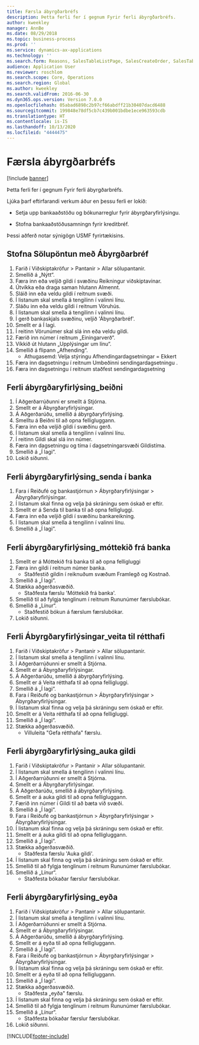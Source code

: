 ```yaml
---
title: Færsla ábyrgðarbréfs
description: Þetta ferli fer í gegnum Fyrir ferli ábyrgðarbréfs.
author: kweekley
manager: AnnBe
ms.date: 08/29/2018
ms.topic: business-process
ms.prod: ''
ms.service: dynamics-ax-applications
ms.technology: ''
ms.search.form: Reasons, SalesTableListPage, SalesCreateOrder, SalesTable, BankLGRequestForm, BankLGRequestFormRequest, BankLGGuarantee, BankLGFormSubmitToBank, BankDocumentAgreementLineLookup, BankLGFormReceiveFromBank, LedgerJournalTable, LedgerJournalTransDaily, BankLGRequestFormGiveToBeneficiary, BankLGFormGiveToBeneficiary, BankLGRequestFormIncreaseValue, BankLGFormIncreaseValue, BankLGRequestFormLiquidate, BankLGFormLiquidate
audience: Application User
ms.reviewer: roschlom
ms.search.scope: Core, Operations
ms.search.region: Global
ms.author: kweekley
ms.search.validFrom: 2016-06-30
ms.dyn365.ops.version: Version 7.0.0
ms.openlocfilehash: 05abad6898c2b97cf66abdff21b30407dacd6488
ms.sourcegitcommit: 199848e78df5cb7c439b001bdbe1ece963593cdb
ms.translationtype: HT
ms.contentlocale: is-IS
ms.lasthandoff: 10/13/2020
ms.locfileid: "4444475"
---
```

# <a name="letter-of-guarantee-transaction"></a>Færsla ábyrgðarbréfs

[!include [banner](../../includes/banner.md)]

Þetta ferli fer í gegnum Fyrir ferli ábyrgðarbréfs.



Ljúka þarf eftirfarandi verkum áður en þessu ferli er lokið:

- Setja upp bankaaðstöðu og bókunarreglur fyrir ábyrgðaryfirlýsingu.

- Stofna bankaaðstöðusamningn fyrir kreditbréf.



Þessi aðferð notar sýnigögn USMF fyrirtækisins.


## <a name="create-sales-order-with-letter-of-guarantee"></a>Stofna Sölupöntun með Ábyrgðarbréf
1. Farið í Viðskiptakröfur > Pantanir > Allar sölupantanir.
2. Smellið á „Nýtt“.
3. Færa inn eða veljið gildi í svæðinu Reikningur viðskiptavinar.
4. Útvíkka eða draga saman hlutann Almennt.
5. Sláið inn eða veldu gildi í reitnum svæði.
6. Í listanum skal smella á tengilinn í valinni línu.
7. Sláðu inn eða veldu gildi í reitnum Vöruhús.
8. Í listanum skal smella á tengilinn í valinni línu.
9. Í gerð bankaskjals svæðinu, veljið 'Ábyrgðarbréf'.
10. Smellt er á Í lagi.
11. Í reitinn Vörunúmer skal slá inn eða veldu gildi.
12. Færið inn númer í reitnum „Einingarverð“.
13. Víkkið út hlutann „Upplýsingar um línu“.
14. Smellið á flipann „Afhending“.
    * Athugasemd: Velja stýringu Afhendingardagsetningar = Ekkert  
15. Færa inn dagsetningu í reitnum Umbeðinni sendingardagsetningu .
16. Færa inn dagsetningu í reitnum staðfest sendingardagsetning

## <a name="process-letter-of-guarantee_request"></a>Ferli ábyrgðaryfirlýsing_beiðni
1. Í Aðgerðarrúðunni er smellt á Stjórna.
2. Smellt er á Ábyrgðaryfirlýsingar.
3. Á Aðgerðarúðu, smellið á ábyrgðaryfirlýsing.
4. Smelltu á Beiðni til að opna felligluggann.
5. Færa inn eða veljið gildi í svæðinu gerð.
6. Í listanum skal smella á tengilinn í valinni línu.
7. Í reitinn Gildi skal slá inn númer.
8. Færa inn dagsetningu og tíma í dagsetningarsvæði Gildistíma.
9. Smellið á „Í lagi“.
10. Lokið síðunni.

## <a name="process-letter-of-guarantee_submit-to-bank"></a>Ferli ábyrgðaryfirlýsing_senda í banka
1. Fara í Reiðufé og bankastjórnun > Ábyrgðaryfirlýsingar > Ábyrgðaryfirlýsingar.
2. Í listanum skal finna og velja þá skráningu sem óskað er eftir.
3. Smellt er á Senda til banka til að opna felligluggi.
4. Færa inn eða veljið gildi í svæðinu bankareikning.
5. Í listanum skal smella á tengilinn í valinni línu.
6. Smellið á „Í lagi“.

## <a name="process-letter-of-guarantee_receive-from-bank"></a>Ferli ábyrgðaryfirlýsing_móttekið frá banka
1. Smellt er á Móttekið frá banka til að opna felligluggi
2. Færa inn gildi í reitnum númer banka.
    * Staðfestið gildin í reiknuðum svæðum Framlegð og Kostnað.  
3. Smellið á „Í lagi“.
4. Stækka aðgerðasvæðið.
    * Staðfesta færslu 'Móttekið frá banka'.  
5. Smellið til að fylgja tenglinum í reitnum Rununúmer færslubókar.
6. Smellið á „Línur“.
    * Staðfestið bókun á færslum færslubókar.  
7. Lokið síðunni.

## <a name="process-letter-of-guarantee_give-to-beneficiary"></a>Ferli Ábyrgðaryfirlýsingar_veita til rétthafi
1. Farið í Viðskiptakröfur > Pantanir > Allar sölupantanir.
2. Í listanum skal smella á tengilinn í valinni línu.
3. Í Aðgerðarrúðunni er smellt á Stjórna.
4. Smellt er á Ábyrgðaryfirlýsingar.
5. Á Aðgerðarúðu, smellið á ábyrgðaryfirlýsing.
6. Smellt er á Veita rétthafa til að opna felligluggi.
7. Smellið á „Í lagi“.
8. Fara í Reiðufé og bankastjórnun > Ábyrgðaryfirlýsingar > Ábyrgðaryfirlýsingar.
9. Í listanum skal finna og velja þá skráningu sem óskað er eftir.
10. Smellt er á Veita rétthafa til að opna felligluggi.
11. Smellið á „Í lagi“.
12. Stækka aðgerðasvæðið.
    * Villuleita "Gefa rétthafa" færslu.  

## <a name="process-letter-of-guarantee_increase-value"></a>Ferli ábyrgðaryfirlýsing_auka gildi
1. Farið í Viðskiptakröfur > Pantanir > Allar sölupantanir.
2. Í listanum skal smella á tengilinn í valinni línu.
3. Í Aðgerðarrúðunni er smellt á Stjórna.
4. Smellt er á Ábyrgðaryfirlýsingar.
5. Á Aðgerðarúðu, smellið á ábyrgðaryfirlýsing.
6. Smellt er á auka gildi til að opna felligluggann.
7. Færið inn númer í Gildi til að bæta við svæði.
8. Smellið á „Í lagi“.
9. Fara í Reiðufé og bankastjórnun > Ábyrgðaryfirlýsingar > Ábyrgðaryfirlýsingar.
10. Í listanum skal finna og velja þá skráningu sem óskað er eftir.
11. Smellt er á auka gildi til að opna felligluggann.
12. Smellið á „Í lagi“.
13. Stækka aðgerðasvæðið.
    * Staðfesta færslu 'Auka gildi'.  
14. Í listanum skal finna og velja þá skráningu sem óskað er eftir.
15. Smellið til að fylgja tenglinum í reitnum Rununúmer færslubókar.
16. Smellið á „Línur“.
    * Staðfesta bókaðar færslur færslubókar.  

## <a name="process-letter-of-guarantee_liquidate"></a>Ferli ábyrgðaryfirlýsing_eyða
1. Farið í Viðskiptakröfur > Pantanir > Allar sölupantanir.
2. Í listanum skal smella á tengilinn í valinni línu.
3. Í Aðgerðarrúðunni er smellt á Stjórna.
4. Smellt er á Ábyrgðaryfirlýsingar.
5. Á Aðgerðarúðu, smellið á ábyrgðaryfirlýsing.
6. Smellt er á eyða til að opna felligluggann.
7. Smellið á „Í lagi“.
8. Fara í Reiðufé og bankastjórnun > Ábyrgðaryfirlýsingar > Ábyrgðaryfirlýsingar.
9. Í listanum skal finna og velja þá skráningu sem óskað er eftir.
10. Smellt er á eyða til að opna felligluggann.
11. Smellið á „Í lagi“.
12. Stækka aðgerðasvæðið.
    * Staðfesta „eyða" færslu.  
13. Í listanum skal finna og velja þá skráningu sem óskað er eftir.
14. Smellið til að fylgja tenglinum í reitnum Rununúmer færslubókar.
15. Smellið á „Línur“.
    * Staðfesta bókaðar færslur færslubókar.  
16. Lokið síðunni.



[!INCLUDE[footer-include](../../../includes/footer-banner.md)]